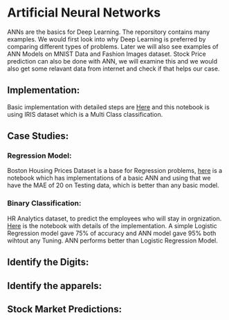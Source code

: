 # Artificial Neural Networks
ANNs are the basics for Deep Learning. The reporsitory contains many examples. We would first look into why Deep Learning is preferred by comparing different types of problems. Later we will also see examples of ANN Models on MNIST Data and Fashion Images dataset. Stock Price prediction can also be done with ANN, we will examine this and we would also get some relavant data from internet and check if that helps our case.

## Implementation:
Basic implementation with detailed steps are [Here](https://nbviewer.jupyter.org/github/saianil58/Artificial-Neural-Networks/blob/master/Multiclass%20Classification/Multi_Class_classification.ipynb) and this notebook is using IRIS dataset which is a Multi Class classification.

## Case Studies:
### Regression Model:
Boston Housing Prices Dataset is a base for Regression problems, [here](https://nbviewer.jupyter.org/github/saianil58/Artificial-Neural-Networks/blob/38b4580ec86736e06a7e660d6fe1906940ad4eb6/Regression/Regression_Keras.ipynb) is a notebook which has implementations of a basic ANN and using that we have the MAE of 20 on Testing data, which is better than any basic model.

### Binary Classification:
HR Analytics dataset, to predict the employees who will stay in orgnization. [Here](https://nbviewer.jupyter.org/github/saianil58/Artificial-Neural-Networks/blob/47df6bd2dcec91460a9062191ebaf0852670ae15/Binary%20Classification/binary_classification_keras.ipynb) is the notebook with details of the implementation. A simple Logistic Regression model gave 75% of accuracy and ANN model gave 95% both wihtout any Tuning. ANN performs better than Logistic Regression Model.

## Identify the Digits:

## Identify the apparels:

## Stock Market Predictions:
